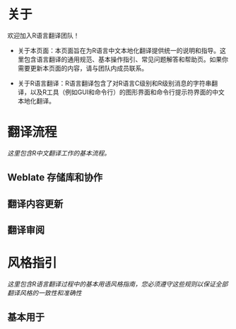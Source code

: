 
# 关于

欢迎加入R语言翻译团队！

* 关于本页面：本页面旨在为R语言中文本地化翻译提供统一的说明和指导。这里包含语言翻译的通用规范、基本操作指引、常见问题解答和帮助页。如果你需要更新本页面的内容，请与团队内成员联系。

* 关于R语言翻译：R语言翻译包含了对R语言C级别和R级别消息的字符串翻译，以及R工具（例如GUI和命令行）的图形界面和命令行提示符界面的中文本地化翻译。


# 翻译流程

_这里包含R中文翻译工作的基本流程。_

## Weblate 存储库和协作

## 翻译内容更新

## 翻译审阅


# 风格指引

_这里包含R语言翻译过程中的基本用语风格指南，您必须遵守这些规则以保证全部翻译风格的一致性和准确性_

## 基本用于